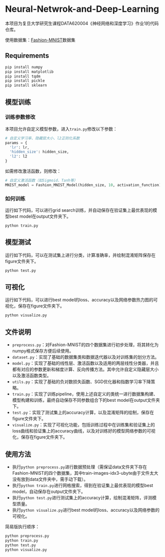 # Neural-Netwrok-and-Deep-Learning
本项目为复旦大学研究生课程DATA620004《神经网络和深度学习》作业1的代码仓库。

使用数据集：[Fashion-MNIST](https://github.com/zalandoresearch/fashion-mnist)数据集

## Requirements
```python
pip install numpy
pip install matplotlib
pip install tqdm
pip install pickle
pip install sklearn
```

## 模型训练
### 训练参数修改
本项目允许自定义模型参数，进入`train.py`修改以下参数：
```python
# 自定义学习率、隐藏层大小、l2正则化系数
params = {
  'lr': lr,
  'hidden_size': hidden_size,
  'l2': l2
}
```

如需修改激活函数，则修改：
```python
# 自定义激活函数（如Sigmoid、Tanh等）
MNIST_model = Fashion_MNIST_Model(hidden_size, 10, activation_function)
```

### 如何训练
运行如下代码，可以进行grid search训练，并自动保存在验证集上最优表现的模型best model在output文件夹下。
```python
python train.py
```

## 模型测试
运行如下代码，可以在测试集上进行分类，计算准确率，并绘制混淆矩阵保存在figure文件夹下。
```python
python test.py
```

## 可视化
运行如下代码，可以进行best model的loss、accuracy以及网络参数热力图的可视化，保存在figure文件夹下。
```python
python visualize.py
```

## 文件说明
- `preprocess.py`：对Fashion-MNIST的四个数据集进行初步处理，将其转化为numpy格式保存方便后续使用。
- `dataset.py`：实现了基础的数据集类和数据迭代器以及对训练集的划分方法。
- `model.py`：实现了基础的线性层、激活函数以及适用的两层线性分类器，并且都有对应的参数更新和梯度计算、反向传播方法。其中允许自定义隐藏层大小以及激活函数类型。
- `utils.py`：实现了基础的负对数损失函数、SGD优化器和指数学习率下降策略。
- `train.py`：实现了训练pipeline，使用上述自定义的类统一进行数据集构建、模型构建和训练，最终自动保存不同参数组合下的best model在output文件夹下。
- `test.py`：实现了测试集上的accuracy计算，以及混淆矩阵的绘制，保存在figure文件夹下。
- `visualize.py`：实现了可视化功能，包括训练过程中在训练集和验证集上的loss曲线和验证集上的accuracy曲线，以及对训练好的模型网络参数的可视化，保存在figure文件夹下。

## 使用方法
- 执行`python preprocess.py`进行数据预处理（需保证data文件夹下存在Fashion-MNIST的四个数据集，其中train-images-idx3-ubyte由于文件太大没有放到data文件夹中，需手动下载）。
- 执行`python train.py`进行网格搜索，得到在验证集上最优表现的模型best model，自动保存在output文件夹下。
- 执行`python test.py`进行测试集上的accuracy计算，绘制混淆矩阵，评测模型质量。
- 执行`python visualize.py`进行best model的loss、accuracy以及网络参数的可视化。

简易版执行顺序：
```python
python preprocess.py
python train.py
python test.py
python visualize.py
```
